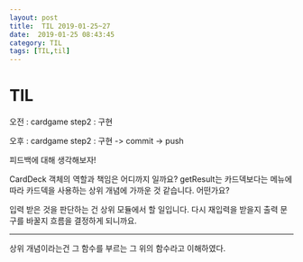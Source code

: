 ```yaml
---
layout: post
title:  TIL 2019-01-25~27
date:  2019-01-25 08:43:45
category: TIL
tags: [TIL,til]
---
```


# TIL

오전 : cardgame step2 : 구현 

오후 : cardgame step2 : 구현 -> commit -> push



피드백에 대해 생각해보자!

CardDeck 객체의 역할과 책임은 어디까지 일까요?
getResult는 카드덱보다는 메뉴에 따라 카드덱을 사용하는 상위 개념에 가까운 것 같습니다. 어떤가요?

입력 받은 것을 판단하는 건 상위 모듈에서 할 일입니다.
다시 재입력을 받을지 출력 문구를 바꿀지 흐름을 결정하게 되니까요.

-----

상위 개념이라는건 그 함수를 부르는 그 위의 함수라고 이해하였다.

